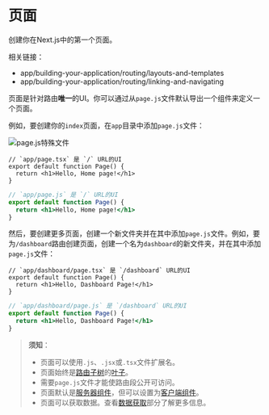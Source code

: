 # 页面

创建你在Next.js中的第一个页面。

相关链接：
- app/building-your-application/routing/layouts-and-templates
- app/building-your-application/routing/linking-and-navigating

页面是针对路由**唯一**的UI。你可以通过从`page.js`文件默认导出一个组件来定义一个页面。

例如，要创建你的`index`页面，在`app`目录中添加`page.js`文件：

![page.js特殊文件](https://nextjs.org/_next/image?url=/docs/light/page-special-file.png&w=3840&q=75)

```tsx filename="app/page.tsx" switcher
// `app/page.tsx` 是 `/` URL的UI
export default function Page() {
  return <h1>Hello, Home page!</h1>
}
```

```jsx filename="app/page.js" switcher
// `app/page.js` 是 `/` URL的UI
export default function Page() {
  return <h1>Hello, Home page!</h1>
}
```

然后，要创建更多页面，创建一个新文件夹并在其中添加`page.js`文件。例如，要为`/dashboard`路由创建页面，创建一个名为`dashboard`的新文件夹，并在其中添加`page.js`文件：

```tsx filename="app/dashboard/page.tsx" switcher
// `app/dashboard/page.tsx` 是 `/dashboard` URL的UI
export default function Page() {
  return <h1>Hello, Dashboard Page!</h1>
}
```

```jsx filename="app/dashboard/page.js" switcher
// `app/dashboard/page.js` 是 `/dashboard` URL的UI
export default function Page() {
  return <h1>Hello, Dashboard Page!</h1>
}
```

> **须知**：
>
> - 页面可以使用`.js`、`.jsx`或`.tsx`文件扩展名。
> - 页面始终是[路由子树](/docs/app/building-your-application/routing#terminology)的[叶子](/docs/app/building-your-application/routing#terminology)。
> - 需要`page.js`文件才能使路由段公开可访问。
> - 页面默认是[服务器组件](/docs/app/building-your-application/rendering/server-components)，但可以设置为[客户端组件](/docs/app/building-your-application/rendering/client-components)。
> - 页面可以获取数据。查看[数据获取](/docs/app/building-your-application/data-fetching)部分了解更多信息。